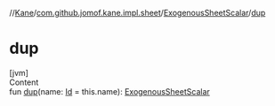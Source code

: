 //[Kane](../../index.md)/[com.github.jomof.kane.impl.sheet](../index.md)/[ExogenousSheetScalar](index.md)/[dup](dup.md)



# dup  
[jvm]  
Content  
fun [dup](dup.md)(name: [Id](../../com.github.jomof.kane.impl/index.md#%5Bcom.github.jomof.kane.impl%2FId%2F%2F%2FPointingToDeclaration%2F%5D%2FClasslikes%2F-2050809013) = this.name): [ExogenousSheetScalar](index.md)  



